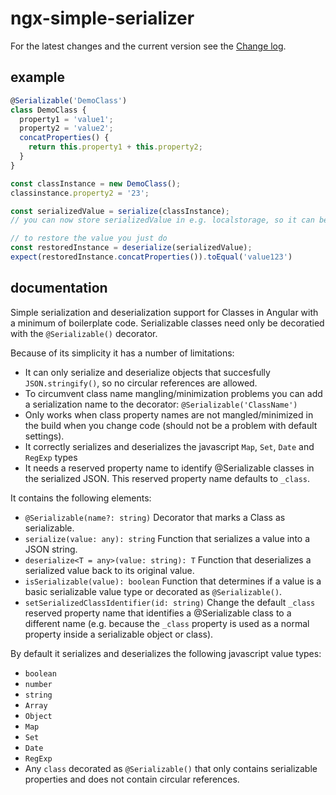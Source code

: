 # ngx-simple-serializer

For the latest changes and the current version see the [Change log](./CHANGELOG.md).

## example

``` typescript
@Serializable('DemoClass')
class DemoClass {
  property1 = 'value1';
  property2 = 'value2';
  concatProperties() {
    return this.property1 + this.property2;
  }
}

const classInstance = new DemoClass();
classinstance.property2 = '23';

const serializedValue = serialize(classInstance);
// you can now store serializedValue in e.g. localstorage, so it can be retrieved after a page refresh

// to restore the value you just do
const restoredInstance = deserialize(serializedValue);
expect(restoredInstance.concatProperties()).toEqual('value123')
```

## documentation

Simple serialization and deserialization support for Classes in Angular with a minimum of boilerplate code.
Serializable classes need only be decoratied with the `@Serializable()` decorator.

Because of its simplicity it has a number of limitations:
- It can only serialize and deserialize objects that succesfully `JSON.stringify()`, so no circular references are allowed.
- To circumvent class name mangling/minimization problems you can add a serialization name to the decorator: `@Serializable('ClassName')`
- Only works when class property names are not mangled/minimized in the build when you change code (should not be a problem with default settings).
- It correctly serializes and deserializes the javascript `Map`, `Set`, `Date` and `RegExp` types
- It needs a reserved property name to identify @Serializable classes in the serialized JSON. This reserved property name defaults to `_class`. 

It contains the following elements:

- `@Serializable(name?: string)` Decorator that marks a Class as serializable.
- `serialize(value: any): string` Function that serializes a value into a JSON string.
- `deserialize<T = any>(value: string): T` Function that deserializes a serialized value back to its original value.
- `isSerializable(value): boolean` Function that determines if a value is a basic serializable value type or decorated as `@Serializable()`.
- `setSerializedClassIdentifier(id: string)` Change the default `_class` reserved property name that identifies a @Serializable class to a different name (e.g. because the `_class` property is used as a normal property inside a serializable object or class).

By default it serializes and deserializes the following javascript value types:

- `boolean`
- `number`
- `string`
- `Array`
- `Object`
- `Map`
- `Set`
- `Date`
- `RegExp`
- Any `class` decorated as `@Serializable()` that only contains serializable properties and does not contain circular references.

